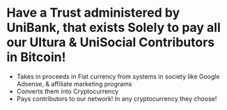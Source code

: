 # Have a Trust administered by UniBank, that exists Solely to pay all our Ultura & UniSocial Contributors in Bitcoin!
- Takes in proceeds in Fiat currency from systems in society like Google Adsense, & affiliate marketing programs
- Converts them into Cryptocurrency
- Pays contributors to our network! In any cryptocurrency they choose!
